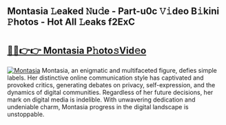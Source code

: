 ## Montasia 𝙻eaked 𝙽u𝚍e - Part-u0c 𝚅𝚒deo B𝚒kini 𝙿hotos - Hot All 𝙻eaks f2ExC

# <h2><a href="http://ld3ozrv.urlbe.top/?page=Montasia">🔗🔗👉👉 Montasia P𝚑oto𝚜Vid𝚎o</a></h2>

[![Montasia](https://i.imgur.com/eBuTRDB.gif)](http://ld3ozrv.urlbe.top/?page=Montasia)
Montasia, an enigmatic and multifaceted figure, defies simple labels. Her distinctive online communication style has captivated and provoked critics, generating debates on privacy, self-expression, and the dynamics of digital communities. Regardless of her future decisions, her mark on digital media is indelible. With unwavering dedication and undeniable charm, Montasia progress in the digital landscape is unstoppable.
